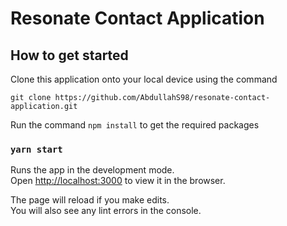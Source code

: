 # Resonate Contact Application 

## How to get started

Clone this application onto your local device using the command 

`git clone https://github.com/AbdullahS98/resonate-contact-application.git`

Run the command `npm install` to get the required packages

### `yarn start`

Runs the app in the development mode.\
Open [http://localhost:3000](http://localhost:3000) to view it in the browser.

The page will reload if you make edits.\
You will also see any lint errors in the console.

